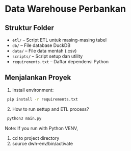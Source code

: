 # Data Warehouse Perbankan

## Struktur Folder

- `etl/` – Script ETL untuk masing-masing tabel
- `db/` – File database DuckDB
- `data/` – File data mentah (.csv)
- `scripts/` – Script setup dan utility
- `requirements.txt` – Daftar dependensi Python

## Menjalankan Proyek

1. Install environment:

```bash
 pip install -r requirements.txt
```

2. How to run settup and ETL process?

```bash
 python3 main.py
```



Note: If you run with Python VENV, 
1. cd to project directory
2. source dwh-env/bin/activate
